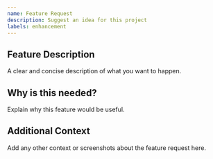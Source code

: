 ```yaml
---
name: Feature Request
description: Suggest an idea for this project
labels: enhancement
---
```


## Feature Description

A clear and concise description of what you want to happen.

## Why is this needed?

Explain why this feature would be useful.

## Additional Context
Add any other context or screenshots about the feature request here.
